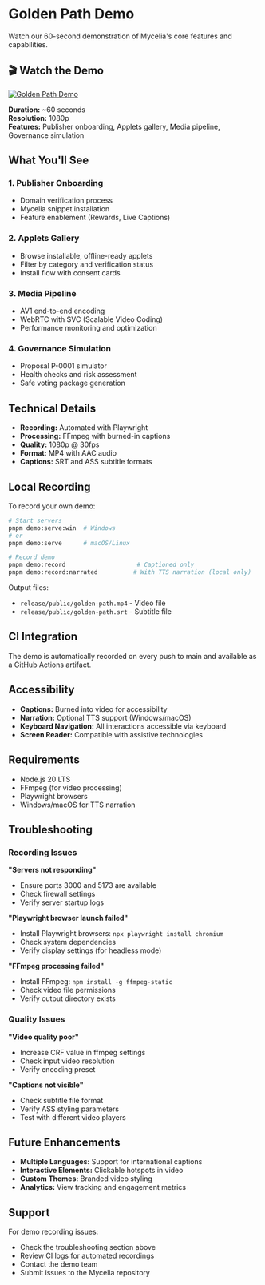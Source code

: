 # Golden Path Demo

Watch our 60-second demonstration of Mycelia's core features and capabilities.

## 🎬 Watch the Demo

[![Golden Path Demo](https://img.youtube.com/vi/placeholder/maxresdefault.jpg)](https://youtu.be/placeholder)

**Duration:** ~60 seconds  
**Resolution:** 1080p  
**Features:** Publisher onboarding, Applets gallery, Media pipeline, Governance simulation

## What You'll See

### 1. Publisher Onboarding
- Domain verification process
- Mycelia snippet installation
- Feature enablement (Rewards, Live Captions)

### 2. Applets Gallery
- Browse installable, offline-ready applets
- Filter by category and verification status
- Install flow with consent cards

### 3. Media Pipeline
- AV1 end-to-end encoding
- WebRTC with SVC (Scalable Video Coding)
- Performance monitoring and optimization

### 4. Governance Simulation
- Proposal P-0001 simulator
- Health checks and risk assessment
- Safe voting package generation

## Technical Details

- **Recording:** Automated with Playwright
- **Processing:** FFmpeg with burned-in captions
- **Quality:** 1080p @ 30fps
- **Format:** MP4 with AAC audio
- **Captions:** SRT and ASS subtitle formats

## Local Recording

To record your own demo:

```bash
# Start servers
pnpm demo:serve:win  # Windows
# or
pnpm demo:serve      # macOS/Linux

# Record demo
pnpm demo:record                    # Captioned only
pnpm demo:record:narrated          # With TTS narration (local only)
```

Output files:
- `release/public/golden-path.mp4` - Video file
- `release/public/golden-path.srt` - Subtitle file

## CI Integration

The demo is automatically recorded on every push to main and available as a GitHub Actions artifact.

## Accessibility

- **Captions:** Burned into video for accessibility
- **Narration:** Optional TTS support (Windows/macOS)
- **Keyboard Navigation:** All interactions accessible via keyboard
- **Screen Reader:** Compatible with assistive technologies

## Requirements

- Node.js 20 LTS
- FFmpeg (for video processing)
- Playwright browsers
- Windows/macOS for TTS narration

## Troubleshooting

### Recording Issues

**"Servers not responding"**
- Ensure ports 3000 and 5173 are available
- Check firewall settings
- Verify server startup logs

**"Playwright browser launch failed"**
- Install Playwright browsers: `npx playwright install chromium`
- Check system dependencies
- Verify display settings (for headless mode)

**"FFmpeg processing failed"**
- Install FFmpeg: `npm install -g ffmpeg-static`
- Check video file permissions
- Verify output directory exists

### Quality Issues

**"Video quality poor"**
- Increase CRF value in ffmpeg settings
- Check input video resolution
- Verify encoding preset

**"Captions not visible"**
- Check subtitle file format
- Verify ASS styling parameters
- Test with different video players

## Future Enhancements

- **Multiple Languages:** Support for international captions
- **Interactive Elements:** Clickable hotspots in video
- **Custom Themes:** Branded video styling
- **Analytics:** View tracking and engagement metrics

## Support

For demo recording issues:
- Check the troubleshooting section above
- Review CI logs for automated recordings
- Contact the demo team
- Submit issues to the Mycelia repository